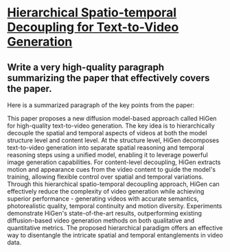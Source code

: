 # [Hierarchical Spatio-temporal Decoupling for Text-to-Video Generation](https://arxiv.org/abs/2312.04483)

## Write a very high-quality paragraph summarizing the paper that effectively covers the paper.

 Here is a summarized paragraph of the key points from the paper:

This paper proposes a new diffusion model-based approach called HiGen for high-quality text-to-video generation. The key idea is to hierarchically decouple the spatial and temporal aspects of videos at both the model structure level and content level. At the structure level, HiGen decomposes text-to-video generation into separate spatial reasoning and temporal reasoning steps using a unified model, enabling it to leverage powerful image generation capabilities. For content-level decoupling, HiGen extracts motion and appearance cues from the video content to guide the model's training, allowing flexible control over spatial and temporal variations. Through this hierarchical spatio-temporal decoupling approach, HiGen can effectively reduce the complexity of video generation while achieving superior performance - generating videos with accurate semantics, photorealistic quality, temporal continuity and motion diversity. Experiments demonstrate HiGen's state-of-the-art results, outperforming existing diffusion-based video generation methods on both qualitative and quantitative metrics. The proposed hierarchical paradigm offers an effective way to disentangle the intricate spatial and temporal entanglements in video data.
